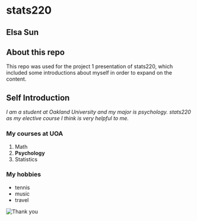 # stats220
    
## Elsa Sun

## About this repo
This repo was used for the project 1 presentation of stats220, which included some introductions about myself in order to expand on the content.

## Self Introduction
*I am a student at Oakland University and my major is psychology. stats220 as my elective course I think is very helpful to me.*

### My courses at UOA
1. Math
2. **Psychology**
3. Statistics

### My hobbies
* tennis
* music
* travel

![Thank you](https://media.tenor.com/qyF47oX75UYAAAAC/thank-you-reactions.gif)

